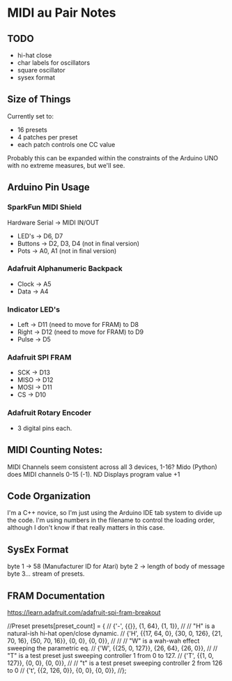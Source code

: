 MIDI au Pair Notes
==================

TODO
----

* hi-hat close
* char labels for oscillators
* square oscillator
* sysex format

Size of Things
--------------

Currently set to:

* 16 presets
* 4 patches per preset
* each patch controls one CC value

Probably this can be expanded within the constraints of the 
Arduino UNO with no extreme measures, but we'll see.

Arduino Pin Usage
-----------------

### SparkFun MIDI Shield


Hardware Serial -> MIDI IN/OUT
* LED's -> D6, D7
* Buttons -> D2, D3, D4 (not in final version)
* Pots -> A0, A1 (not in final version)

### Adafruit Alphanumeric Backpack

* Clock -> A5
* Data -> A4

### Indicator LED's

* Left -> D11 (need to move for FRAM) to D8
* Right -> D12 (need to move for FRAM) to D9
* Pulse -> D5

### Adafruit SPI FRAM

* SCK -> D13
* MISO -> D12
* MOSI -> D11 
* CS -> D10

### Adafruit Rotary Encoder

* 3 digital pins each.

MIDI Counting Notes:
--------------------

MIDI Channels seem consistent across all 3 devices, 1-16?
Mido (Python) does MIDI channels 0-15 (-1).
ND Displays program value +1

Code Organization
-----------------

I'm a C++ novice, so I'm just using the Arduino IDE tab system to divide up the code. I'm using numbers in the filename to control the loading order, although I don't know if that really matters in this case.

SysEx Format
------------

byte 1 -> 58 (Manufacturer ID for Atari)
byte 2 -> length of body of message
byte 3... stream of presets.

FRAM Documentation
------------------

https://learn.adafruit.com/adafruit-spi-fram-breakout


//Preset presets[preset_count] = {
//  {'-',  {{}}, {1, 64}, {1, 1}},
//  // "H" is a natural-ish hi-hat open/close dynamic.
//  {'H', {{17, 64, 0}, {30, 0, 126}, {21, 70, 16}, {50, 70, 16}}, {0, 0}, {0, 0}},
//
//  // "W" is a wah-wah effect sweeping the parametric eq.
//  {'W', {{25, 0, 127}}, {26, 64}, {26, 0}},
//  // "T" is a test preset just sweeping controller 1 from 0 to 127. 
//  {'T', {{1, 0, 127}}, {0, 0}, {0, 0}},
//  // "t" is a test preset sweeping controller 2 from 126 to 0
//  {'t', {{2, 126, 0}}, {0, 0}, {0, 0}},
//};
